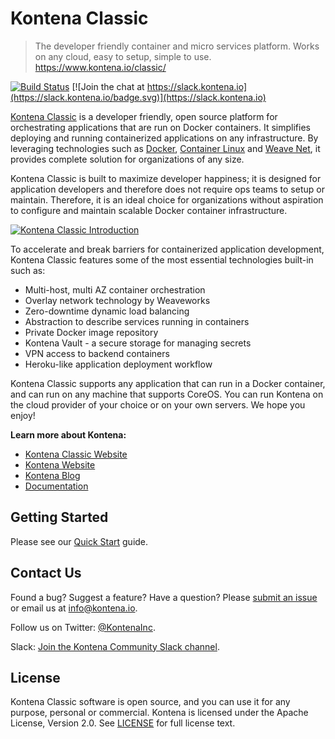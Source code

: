 # Kontena Classic

> The developer friendly container and micro services platform. Works on any cloud, easy to setup, simple to use. https://www.kontena.io/classic/

[![Build Status](https://travis-ci.org/kontena/kontena.svg?branch=master)](https://travis-ci.org/kontena/kontena)
[![Join the chat at https://slack.kontena.io](https://slack.kontena.io/badge.svg)](https://slack.kontena.io)

[Kontena Classic](https://www.kontena.io/classic/) is a developer friendly, open source platform for orchestrating applications that are run on Docker containers. It simplifies deploying and running containerized applications on any infrastructure. By leveraging technologies such as [Docker](https://www.docker.com/), [Container Linux](https://coreos.com/os/docs/latest/) and [Weave Net](https://github.com/weaveworks/weave), it provides complete solution for organizations of any size.

Kontena Classic is built to maximize developer happiness; it is designed for application developers and therefore does not require ops teams to setup or maintain. Therefore, it is an ideal choice for organizations without aspiration to configure and maintain scalable Docker container infrastructure.

[![Kontena Classic Introduction](https://asciinema.org/a/25815.png)](https://asciinema.org/a/25815)

To accelerate and break barriers for containerized application development, Kontena Classic features some of the most essential technologies built-in such as:

* Multi-host, multi AZ container orchestration
* Overlay network technology by Weaveworks
* Zero-downtime dynamic load balancing
* Abstraction to describe services running in containers
* Private Docker image repository
* Kontena Vault - a secure storage for managing secrets
* VPN access to backend containers
* Heroku-like application deployment workflow

Kontena Classic supports any application that can run in a Docker container, and can run on any machine that supports CoreOS. You can run Kontena on the cloud provider of your choice or on your own servers. We hope you enjoy!

**Learn more about Kontena:**
- [Kontena Classic Website](https://www.kontena.io/classic/)
- [Kontena Website](https://www.kontena.io/)
- [Kontena Blog](http://blog.kontena.io)
- [Documentation](https://www.kontena.io/docs)

## Getting Started

Please see our [Quick Start](http://www.kontena.io/docs/getting-started/quick-start) guide.

## Contact Us

Found a bug? Suggest a feature? Have a question? Please [submit an issue](https://github.com/kontena/kontena/issues) or email us at <a href="mailto:info@kontena.io">info@kontena.io</a>.

Follow us on Twitter: [@KontenaInc](https://twitter.com/KontenaInc).

Slack: [Join the Kontena Community Slack channel](https://slack.kontena.io/).

## License

Kontena Classic software is open source, and you can use it for any purpose, personal or commercial. Kontena is licensed under the Apache License, Version 2.0. See [LICENSE](LICENSE) for full license text.
